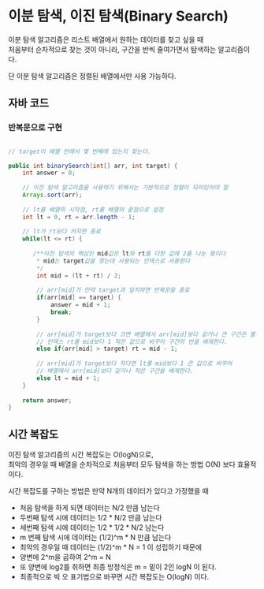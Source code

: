 # 이분 탐색, 이진 탐색(Binary Search)

이분 탐색 알고리즘은 리스트 배열에서 원하는 데이터를 찾고 싶을 때  
처음부터 순차적으로 찾는 것이 아니라, 구간을 반씩 줄여가면서 탐색하는 알고리즘이다.  
  
단 이분 탐색 알고리즘은 정렬된 배열에서만 사용 가능하다.

## 자바 코드

### 반복문으로 구현
```java

// target이 배열 안에서 몇 번째에 있는지 찾는다.

public int binarySearch(int[] arr, int target) {
    int answer = 0;
    
    // 이진 탐색 알고리즘을 사용하기 위해서는 기본적으로 정렬이 되어있어야 함
    Arrays.sort(arr);
    
    // lt를 배열의 시작점, rt를 배열의 끝점으로 설정
    int lt = 0, rt = arr.length - 1;
	
    // lt가 rt보다 커지면 종료
    while(lt <= rt) {
    
       /**이진 탐색의 핵심인 mid값은 lt와 rt를 더한 값에 2를 나눈 몫이다
        * mid는 target값을 찾는데 사용되는 인덱스로 사용한다
        */
        int mid = (lt + rt) / 2;
        
        // arr[mid]가 만약 target과 일치하면 반복문을 종료
        if(arr[mid] == target) {
            answer = mid + 1;
            break;
        }
        
        // arr[mid]가 target보다 크면 배열에서 arr[mid]보다 같거나 큰 구간은 볼 필요가 없다.
        // 인덱스 rt를 mid보다 1 작은 값으로 바꾸어 구간의 반을 배제한다.
        else if(arr[mid] > target) rt = mid - 1;
        
        // arr[mid]가 target보다 작다면 lt를 mid보다 1 큰 값으로 바꾸어
        // 배열에서 arr[mid]보다 같거나 작은 구간을 배제한다.
        else lt = mid + 1;
    }
	
    return answer;
}
```

## 시간 복잡도

이진 탐색 알고리즘의 시간 복잡도는 O(logN)으로,  
최악의 경우일 때 배열을 순차적으로 처음부터 모두 탐색을 하는 방법 O(N) 보다 효율적이다.  
  
시간 복잡도를 구하는 방법은 만약 N개의 데이터가 있다고 가정했을 때  

- 처음 탐색을 하게 되면 데이터는 N/2 만큼 남는다
- 두번째 탐색 시에 데이터는 1/2 * N/2 만큼 남는다
- 세번째 탐색 시에 데이터는 1/2 * 1/2 * N/2 남는다
- m 번째 탐색 시에 데이터는 (1/2)^m * N 만큼 남는다
- 최악의 경우일 때 데이터는 (1/2)^m * N = 1 이 성립하기 때문에
- 양변에 2^m을 곱하여 2^m = N
- 또 양변에 log2를 취하면 최종 방정식은 m = 밑이 2인 logN 이 된다.
- 최종적으로 빅 오 표기법으로 바꾸면 시간 복잡도는 O(logN) 이다.
